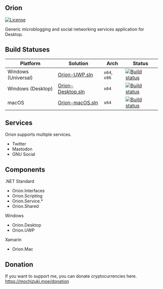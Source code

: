 Orion
----

[![License](https://img.shields.io/github/license/mika-f/orion.svg?longCache=true&style=flat-square)](LICENSE)


Generic microblogging and social networking services application for Desktop.  


## Build Statuses

| Platform            | Solution                                      | Arch         | Status                                                                                                                                    |
| ------------------- | --------------------------------------------- | ------------ | ----------------------------------------------------------------------------------------------------------------------------------------- |
| Windows (Universal) | [Orion-UWP.sln](Source/Orion-UWP.sln)         | `x64`, `x86` | [![Build status](https://build.appcenter.ms/v0.1/apps/e222eac7-47e3-4320-b5f6-edcf8a347842/branches/develop/badge)](https://appcenter.ms) |
| Windows (Desktop)   | [Orion-Desktop.sln](Source/Orion-Desktop.sln) | `x64`        | [![Build status](https://ci.appveyor.com/api/projects/status/ooeh96mepcfrptax/branch/develop?svg=true)](https://ci.appveyor.com)          |
| macOS               | [Orion-macOS.sln](Source/Orion-macOS.sln)     | `x64`        | [![Build status](https://img.shields.io/badge/status-unknown-lightgray.svg?longCache=true&style=flat-square)](https://appcenter.ms)       |


## Services

Orion supports multiple services.

* Twitter
* Mastodon
* GNU Social


## Components


.NET Standard

* Orion.Interfaces
* Orion.Scripting
* Orion.Service.*
* Orion.Shared

Windows

* Orion.Desktop
* Orion.UWP

Xamarin

* Orion.Mac


## Donation

If you want to support me, you can donate cryptocurrencies here.  
https://mochizuki.moe/donation
